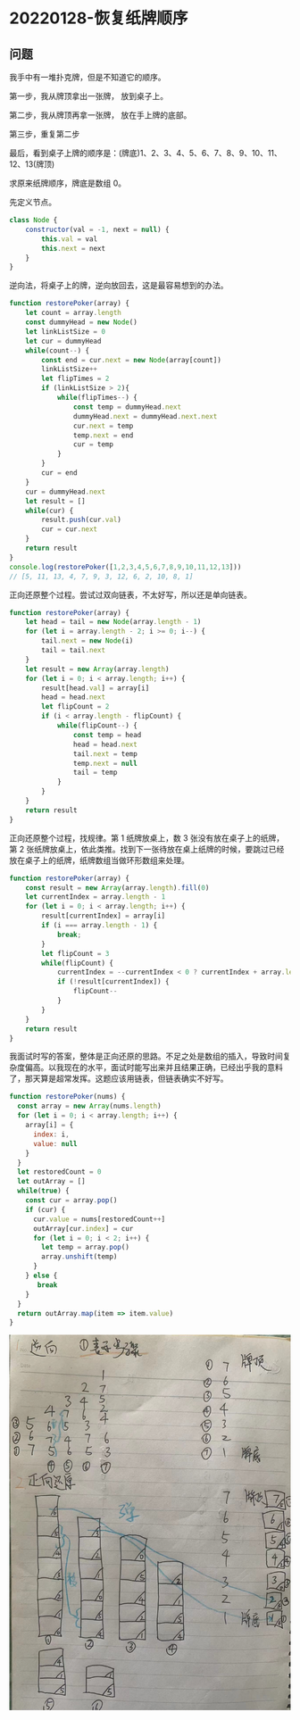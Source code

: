 # 20220128-恢复纸牌顺序

## 问题

我手中有一堆扑克牌，但是不知道它的顺序。

第一步，我从牌顶拿出一张牌， 放到桌子上。

第二步，我从牌顶再拿一张牌， 放在手上牌的底部。

第三步，重复第二步

最后，看到桌子上牌的顺序是：(牌底)1、2、3、4、5、6、7、8、9、10、11、12、13(牌顶)

求原来纸牌顺序，牌底是数组 0。

先定义节点。 

```JavaScript
class Node {
	constructor(val = -1, next = null) {
		this.val = val
		this.next = next
	}
}
```

逆向法，将桌子上的牌，逆向放回去，这是最容易想到的办法。

```JavaScript
function restorePoker(array) {
	let count = array.length
	const dummyHead = new Node()
	let linkListSize = 0
	let cur = dummyHead
	while(count--) {
		const end = cur.next = new Node(array[count])
		linkListSize++
		let flipTimes = 2
		if (linkListSize > 2){
			while(flipTimes--) {
				const temp = dummyHead.next
				dummyHead.next = dummyHead.next.next
				cur.next = temp
				temp.next = end
				cur = temp
			}
		}
		cur = end
	}
	cur = dummyHead.next
	let result = []
	while(cur) {
		result.push(cur.val)
		cur = cur.next
	}
	return result
}
console.log(restorePoker([1,2,3,4,5,6,7,8,9,10,11,12,13]))
// [5, 11, 13, 4, 7, 9, 3, 12, 6, 2, 10, 8, 1]
```

正向还原整个过程。尝试过双向链表，不太好写，所以还是单向链表。

```JavaScript
function restorePoker(array) {
	let head = tail = new Node(array.length - 1)
	for (let i = array.length - 2; i >= 0; i--) {
		tail.next = new Node(i)
		tail = tail.next
	}
	let result = new Array(array.length)
	for (let i = 0; i < array.length; i++) {
		result[head.val] = array[i]
		head = head.next
		let flipCount = 2
		if (i < array.length - flipCount) {
			while(flipCount--) {
				const temp = head
				head = head.next
				tail.next = temp
				temp.next = null
				tail = temp
			}
		}
	}
	return result
}
```

正向还原整个过程，找规律。第 1 纸牌放桌上，数 3 张没有放在桌子上的纸牌，第 2 张纸牌放桌上，依此类推。找到下一张待放在桌上纸牌的时候，要跳过已经放在桌子上的纸牌，纸牌数组当做环形数组来处理。

```JavaScript
function restorePoker(array) {
	const result = new Array(array.length).fill(0)
	let currentIndex = array.length - 1
	for (let i = 0; i < array.length; i++) {
		result[currentIndex] = array[i]
		if (i === array.length - 1) {
			break;
		}
		let flipCount = 3
		while(flipCount) {
			currentIndex = --currentIndex < 0 ? currentIndex + array.length : currentIndex
			if (!result[currentIndex]) {
				flipCount--
			}
		}
	}
	return result
}
```

我面试时写的答案，整体是正向还原的思路。不足之处是数组的插入，导致时间复杂度偏高。以我现在的水平，面试时能写出来并且结果正确，已经出乎我的意料了，那天算是超常发挥。这题应该用链表，但链表确实不好写。

```JavaScript
function restorePoker(nums) {
  const array = new Array(nums.length)
  for (let i = 0; i < array.length; i++) {
    array[i] = {
      index: i,
      value: null
    }
  }
  let restoredCount = 0
  let outArray = []
  while(true) {
    const cur = array.pop()
    if (cur) {
      cur.value = nums[restoredCount++]
      outArray[cur.index] = cur
      for (let i = 0; i < 2; i++) {
        let temp = array.pop()
        array.unshift(temp)
      }    
    } else {
       break
    }
  }
  return outArray.map(item => item.value)
}
```

![restorePoker.jpeg](https://raw.githubusercontent.com/xudale/interview/master/assets/restorePoker.jpeg)




